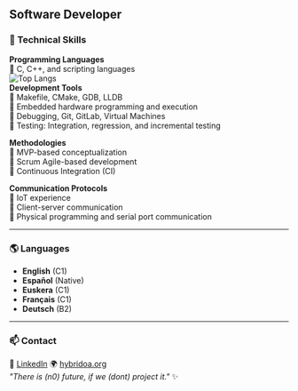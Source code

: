 ## Software Developer
### 📍 Technical Skills
**Programming Languages**  
🔹 C, C++, and scripting languages   
![Top Langs](https://github-readme-stats.vercel.app/api/top-langs/?username=Vlorenzolana&layout=compact&theme=dark)  
**Development Tools**  
🔹 Makefile, CMake, GDB, LLDB  
🔹 Embedded hardware programming and execution  
🔹 Debugging, Git, GitLab, Virtual Machines  
🔹 Testing: Integration, regression, and incremental testing  

**Methodologies**  
🔹 MVP-based conceptualization   
🔹 Scrum Agile-based development   
🔹 Continuous Integration (CI)    

**Communication Protocols**  
🔹 IoT experience  
🔹 Client-server communication  
🔹 Physical programming and serial port communication  

---

### 🌎 Languages
- **English** (C1)  
- **Español** (Native)  
- **Euskera** (C1)    
- **Français** (C1)  
- **Deutsch** (B2)  

---

### 📫 Contact
💼 [LinkedIn]([https://www.linkedin.com/in/vlorenzotoquero/](https://www.linkedin.com/in/vlorenzotoquero/))  
🌍 [hybridoa.org](https://hybridoa.org)  
_"There is (n0) future, if we (dont) project it."_ ✨
